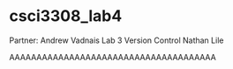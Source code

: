 # csci3308_lab4
Partner: Andrew Vadnais
Lab 3 Version Control
Nathan Lile

AAAAAAAAAAAAAAAAAAAAAAAAAAAAAAAAAAAAAA

